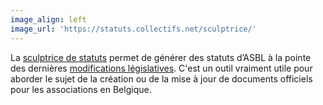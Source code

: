 ```yaml
---
image_align: left
image_url: 'https://statuts.collectifs.net/sculptrice/'
---
```


La [sculptrice de statuts](https://statuts.collectifs.net/sculptrice/) permet de générer des statuts d’ASBL à la pointe des dernières [modifications législatives](https://statuts.collectifs.net/changements/). C'est un outil vraiment utile pour aborder le sujet de la création ou de la mise à jour de documents officiels pour les associations en Belgique.
